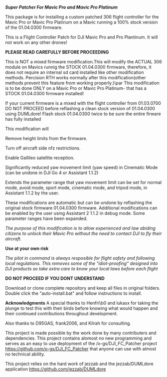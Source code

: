 ***Super Patcher For Mavic Pro and Mavic Pro Platinum***

This package is for installing a custom patched 306 flight controller for the Mavic Pro or Mavic Pro Platinum on a Mavic running a 100% stock version of the 01.04.0300 firmware.

This is a Flight Controller Patch for DJI Mavic Pro and Pro Plantinum. It will not work on any other drones!

**PLEASE READ CAREFULLY BEFORE PROCEEDING**

This is NOT a mixed firmware modification.This will modify the ACTUAL 306 module on Mavics runnig the STOCK 01.04.0300 firmware, therefore, it does not require an internal sd card installed like other modification methods. Percision RTH works normally after this modification(other methods prevent this feature from working properly.)\par This modification is to be done ONLY on a Mavic Pro or Mavic Pro Platinum- that has a STOCK 01.04.0300 firmware installed!

If your current firmware is a mixed with the flight controller from 01.03.0700 DO NOT PROCEED before reflashing a clean stock version of 01.04.0300 using DUMLdore! Flash stock 01.04.0300 twice to be sure the entire firware has fully installed

This modification will

Remove height limits from the firmware. 

Turn off aircraft side nfz restrictions. 

Enable Gallileo satellite reception. 

Significantly reduced yaw movement limit (yaw speed) in Cinematic Mode (can be undone in DJI Go 4 or Assistant 1.1.2)

Extends the parameter range that yaw movement limit can be set for normal mode, avoid mode, sport mode, cinematic mode, and tripod mode, in Assistant 1.1.2 by the user.

These modifications are automatic but can be undone by reflashing the original stock firmware 01.04.0300 firmware. Additional modifications can be enabled by the user using Assistant 2 1.1.2 in debug mode. Some parameter ranges have been expanded.

*The purpose of this modification is to allow experienced and law abiding citizens to unlock their Mavic Pro without the need to contact DJI to fly their aircraft.*

**Use at your own risk**

*The pilot in command is always resposible for flight safety and following local regulations. This removes some of the "idiot-proofing" designed into DJI products so take extra care to know your local laws before each flight*

**DO NOT PROCEED IF YOU DONT UNDERSTAND**

Download or clone complete repository and keep all files in original folders. Double click the "auto-install.bat" and follow instructions to install.

**Acknowledgments**
A special thanks to Henfri\b0 and lukasx for taking the plunge to test this with their birds before knowing what would happen and their continued contributions throughout development.

Also thanks to D95GAS, frank2006, and Kilrah for consulting.

This project is made possible by the work done by many contributers and dependencies. This project contains alomost no new programming and serves as an easy to use deployment of the /o-gs/DJI_FC_Patcher project https://github.com/o-gs/DJI_FC_Patcher that anyone can use with almost no technical ability.

This project relies on the hard work of jezzab and the jezzab/DUMLdore application https://github.com/jezzab/DUMLdore
